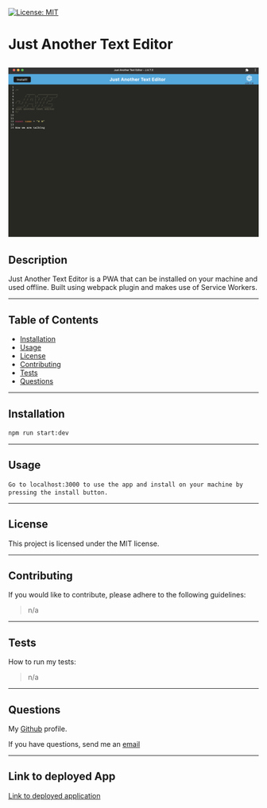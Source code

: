 [![License: MIT](https://img.shields.io/badge/License-MIT-yellow.svg)](https://opensource.org/licenses/MIT)     
  # Just Another Text Editor

  ![Screenshot](./img/Screen%20Shot%202022-08-19%20at%206.14.27%20PM.png)
  ---
  ## Description

  Just Another Text Editor is a PWA that can be installed on your machine and used offline. Built using webpack plugin and makes use of Service Workers.

  ---
  ## Table of Contents

  - [Installation](#installation)
  - [Usage](#usage)
  - [License](#license)
  - [Contributing](#contributing)
  - [Tests](#tests)
  - [Questions](#questions)

  ---
  ## Installation

  ```bash
  npm run start:dev 
  ```

  ---
  ## Usage

  ```
  Go to localhost:3000 to use the app and install on your machine by pressing the install button.
  ```

  ---
  ## License

  
  This project is licensed under the MIT license.
  

  ---
  ## Contributing

  If you would like to contribute, please adhere to the following guidelines:
  >n/a

  ---
  ## Tests

  How to run my tests:
  >n/a
  
  ---
  ## Questions

  My [Github](https://github.com/RflctnOfU) profile.

  If you have questions, send me an [email](rflctnofu@hotmail.com)

  ---
  ## Link to deployed App

  [Link to deployed application](https://shielded-wildwood-95577.herokuapp.com/)